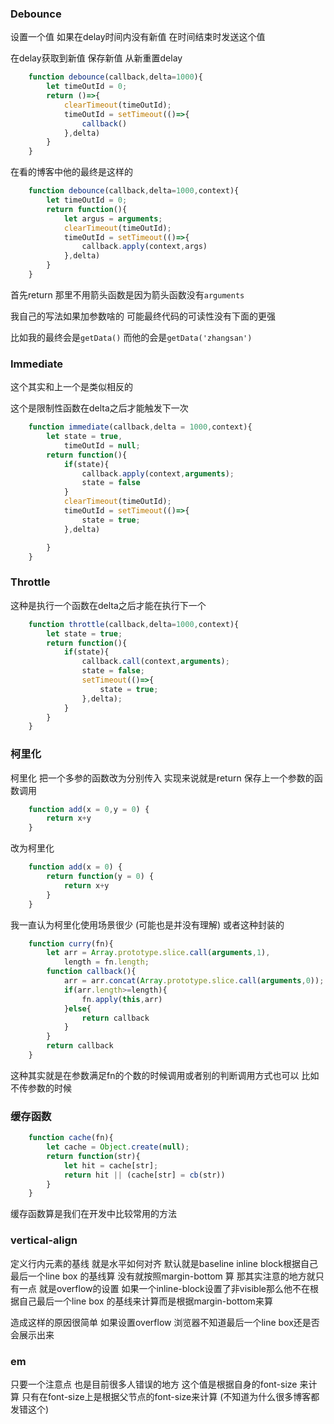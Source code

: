 
### Debounce
设置一个值 如果在delay时间内没有新值 在时间结束时发送这个值

在delay获取到新值 保存新值 从新重置delay
```javascript
    function debounce(callback,delta=1000){
        let timeOutId = 0;
        return ()=>{
            clearTimeout(timeOutId);
            timeOutId = setTimeout(()=>{
                callback()
            },delta)
        }
    }
```
在看的博客中他的最终是这样的
```javascript
    function debounce(callback,delta=1000,context){
        let timeOutId = 0;
        return function(){
            let argus = arguments;
            clearTimeout(timeOutId);
            timeOutId = setTimeout(()=>{
                callback.apply(context,args)
            },delta)
        }
    }
```
首先return 那里不用箭头函数是因为箭头函数没有`arguments`

我自己的写法如果加参数啥的 可能最终代码的可读性没有下面的更强

比如我的最终会是`getData()` 而他的会是`getData('zhangsan')`


### Immediate
这个其实和上一个是类似相反的

这个是限制性函数在delta之后才能触发下一次

```javascript
    function immediate(callback,delta = 1000,context){
        let state = true,
            timeOutId = null;
        return function(){
            if(state){
                callback.apply(context,arguments);
                state = false
            }
            clearTimeout(timeOutId);
            timeOutId = setTimeout(()=>{
                state = true;
            },delta)

        }
    }

```

### Throttle
这种是执行一个函数在delta之后才能在执行下一个
```javascript
    function throttle(callback,delta=1000,context){
        let state = true;
        return function(){
            if(state){
                callback.call(context,arguments);
                state = false;
                setTimeout(()=>{
                    state = true;
                },delta);
            }
        }
    }
```




### 柯里化
柯里化 把一个多参的函数改为分别传入
实现来说就是return 保存上一个参数的函数调用
```javascript
    function add(x = 0,y = 0) {
        return x+y
    }
```
改为柯里化
```javascript
    function add(x = 0) {
        return function(y = 0) {
            return x+y
        }
    }
```
我一直认为柯里化使用场景很少 (可能也是并没有理解)
或者这种封装的
```javascript
    function curry(fn){
        let arr = Array.prototype.slice.call(arguments,1),
            length = fn.length;
        function callback(){
            arr = arr.concat(Array.prototype.slice.call(arguments,0));
            if(arr.length>=length){
                fn.apply(this,arr)
            }else{
                return callback
            }
        } 
        return callback 
    }
```
这种其实就是在参数满足fn的个数的时候调用或者别的判断调用方式也可以 比如不传参数的时候
### 缓存函数
```javascript
    function cache(fn){
        let cache = Object.create(null);
        return function(str){
            let hit = cache[str];
            return hit || (cache[str] = cb(str))
        }
    }
```
缓存函数算是我们在开发中比较常用的方法

### vertical-align
定义行内元素的基线 就是水平如何对齐 默认就是baseline
inline block根据自己最后一个line box 的基线算 没有就按照margin-bottom 算
那其实注意的地方就只有一点 就是overflow的设置 如果一个inline-block设置了非visible那么他不在根据自己最后一个line box 的基线来计算而是根据margin-bottom来算 

造成这样的原因很简单 如果设置overflow 浏览器不知道最后一个line box还是否会展示出来

### em
只要一个注意点 也是目前很多人错误的地方 这个值是根据自身的font-size 来计算 只有在font-size上是根据父节点的font-size来计算 (不知道为什么很多博客都发错这个)




